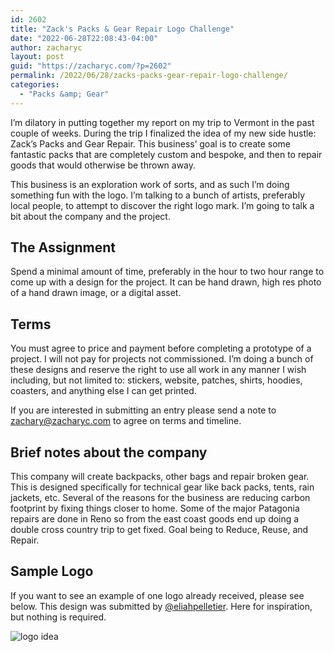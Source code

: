 ```yaml
---
id: 2602
title: "Zack's Packs & Gear Repair Logo Challenge"
date: "2022-06-28T22:08:43-04:00"
author: zacharyc
layout: post
guid: "https://zacharyc.com/?p=2602"
permalink: /2022/06/28/zacks-packs-gear-repair-logo-challenge/
categories:
  - "Packs &amp; Gear"
---
```


I’m dilatory in putting together my report on my trip to Vermont in the past couple of weeks. During the trip I finalized the idea of my new side hustle: Zack’s Packs and Gear Repair. This business’ goal is to create some fantastic packs that are completely custom and bespoke, and then to repair goods that would otherwise be thrown away.

This business is an exploration work of sorts, and as such I’m doing something fun with the logo. I’m talking to a bunch of artists, preferably local people, to attempt to discover the right logo mark. I’m going to talk a bit about the company and the project.

## The Assignment

Spend a minimal amount of time, preferably in the hour to two hour range to come up with a design for the project. It can be hand drawn, high res photo of a hand drawn image, or a digital asset.

## Terms

You must agree to price and payment before completing a prototype of a project. I will not pay for projects not commissioned. I’m doing a bunch of these designs and reserve the right to use all work in any manner I wish including, but not limited to: stickers, website, patches, shirts, hoodies, coasters, and anything else I can get printed.

If you are interested in submitting an entry please send a note to zachary@zacharyc.com to agree on terms and timeline.

## Brief notes about the company

This company will create backpacks, other bags and repair broken gear. This is designed specifically for technical gear like back packs, tents, rain jackets, etc. Several of the reasons for the business are reducing carbon footprint by fixing things closer to home. Some of the major Patagonia repairs are done in Reno so from the east coast goods end up doing a double cross country trip to get fixed. Goal being to Reduce, Reuse, and Repair.

## Sample Logo

If you want to see an example of one logo already received, please see below. This design was submitted by [@eliahpelletier](https://www.instagram.com/eliahpelletier/). Here for inspiration, but nothing is required.

<img src="/assets/img/2022/06/5FCF2161-F1AE-42D8-9281-994B65B4C072_1_105_c.jpeg" alt="logo idea" />

